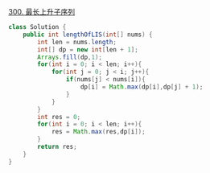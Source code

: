 [300. 最长上升子序列](https://leetcode-cn.com/problems/longest-increasing-subsequence/)
```java
class Solution {
    public int lengthOfLIS(int[] nums) {
        int len = nums.length;
        int[] dp = new int[len + 1];
        Arrays.fill(dp,1);
        for(int i = 0; i < len; i++){
            for(int j = 0; j < i; j++){
                if(nums[j] < nums[i]){
                    dp[i] = Math.max(dp[i],dp[j] + 1);
                }
            }
        }
        int res = 0;
        for(int i = 0; i < len; i++){
            res = Math.max(res,dp[i]);
        }
        return res;
    }
}
```
